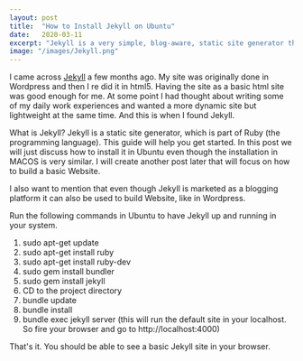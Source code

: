 ```yaml
---
layout: post
title:  "How to Install Jekyll on Ubuntu"
date:   2020-03-11
excerpt: "Jekyll is a very simple, blog-aware, static site generator that is perfect for personal, project, or organization sites"
image: "/images/Jekyll.png"
---
```

I came across [Jekyll][f099c175] a few months ago. My site was originally done in Wordpress and then I re did it in html5. Having the site as a basic html site was good enough for me. At some point I had thought about writing some of my daily work experiences and wanted a more dynamic site but lightweight at the same time. And this is when I found Jekyll.

  [f099c175]: https://jekyllrb.com "Jekyll"

What is Jekyll?
Jekyll is a static site generator, which is part of Ruby (the programming language). This guide will help you get started. In this post we will just discuss how to install it in Ubuntu even though the installation in MACOS is very similar. I will create another post later that will focus on how to build a basic Website.

I also want to mention that even though Jekyll is marketed as a blogging platform it can also be used to build Website, like in Wordpress.

Run the following commands in Ubuntu to have Jekyll up and running in your system.

1. sudo apt-get update
2. sudo apt-get install ruby
3. sudo apt-get install ruby-dev
4. sudo gem install bundler
5. sudo gem install jekyll
6. CD to the project directory
7. bundle update
8. bundle install
9. bundle exec jekyll server (this will run the default site in your localhost. So fire your browser and go to http://localhost:4000)

That's it. You should be able to see a basic Jekyll site in your browser.
